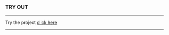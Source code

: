 ### TRY OUT

---

Try the project [click here][link]

---

[link]: http://chaitakgorai.me/javascript_projects/Progress_checker
